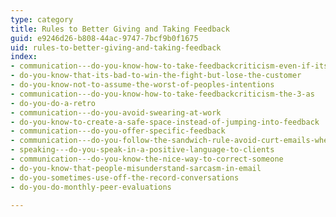 ```yaml
---
type: category
title: Rules to Better Giving and Taking Feedback
guid: e9246d26-b808-44ac-9747-7bcf9b0f1675
uid: rules-to-better-giving-and-taking-feedback
index:
- communication---do-you-know-how-to-take-feedbackcriticism-even-if-its-not-your-fault
- do-you-know-that-its-bad-to-win-the-fight-but-lose-the-customer
- do-you-know-not-to-assume-the-worst-of-peoples-intentions
- communication---do-you-know-how-to-take-feedbackcriticism-the-3-as
- do-you-do-a-retro
- communication---do-you-avoid-swearing-at-work
- do-you-know-to-create-a-safe-space-instead-of-jumping-into-feedback
- communication---do-you-offer-specific-feedback
- communication---do-you-follow-the-sandwich-rule-avoid-curt-emails-when-correcting-people
- speaking---do-you-speak-in-a-positive-language-to-clients
- communication---do-you-know-the-nice-way-to-correct-someone
- do-you-know-that-people-misunderstand-sarcasm-in-email
- do-you-sometimes-use-off-the-record-conversations
- do-you-do-monthly-peer-evaluations

---
```



